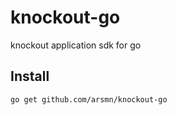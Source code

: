 # knockout-go

knockout application sdk for go

## Install

```bash
go get github.com/arsmn/knockout-go
```
